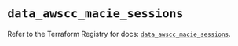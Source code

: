 # `data_awscc_macie_sessions`

Refer to the Terraform Registry for docs: [`data_awscc_macie_sessions`](https://registry.terraform.io/providers/hashicorp/awscc/0.70.0/docs/data-sources/macie_sessions).
